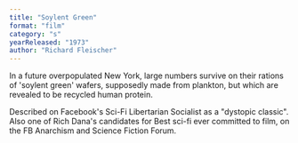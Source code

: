 ```yaml
---
title: "Soylent Green"
format: "film"
category: "s"
yearReleased: "1973"
author: "Richard Fleischer"
---
```

In a future overpopulated New York, large numbers survive  on their rations of 'soylent green' wafers, supposedly made from plankton, but  which are revealed to be recycled human protein.

Described on Facebook's Sci-Fi Libertarian Socialist as a  "dystopic classic". Also one of Rich Dana's candidates for Best sci-fi ever  committed to film, on the FB Anarchism and Science Fiction Forum.
 
